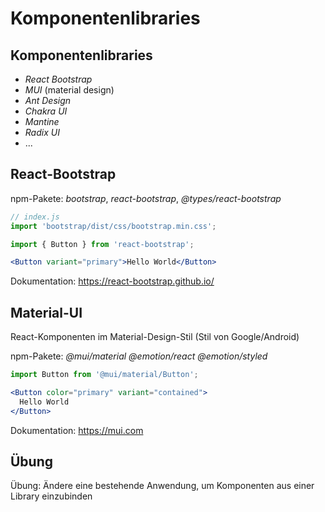 # Komponentenlibraries

## Komponentenlibraries

- _React Bootstrap_
- _MUI_ (material design)
- _Ant Design_
- _Chakra UI_
- _Mantine_
- _Radix UI_
- ...

## React-Bootstrap

npm-Pakete: _bootstrap_, _react-bootstrap_, _@types/react-bootstrap_

```jsx
// index.js
import 'bootstrap/dist/css/bootstrap.min.css';
```

```jsx
import { Button } from 'react-bootstrap';
```

```jsx
<Button variant="primary">Hello World</Button>
```

Dokumentation: https://react-bootstrap.github.io/

## Material-UI

React-Komponenten im Material-Design-Stil (Stil von Google/Android)

npm-Pakete: _@mui/material_ _@emotion/react_ _@emotion/styled_

```jsx
import Button from '@mui/material/Button';
```

```jsx
<Button color="primary" variant="contained">
  Hello World
</Button>
```

Dokumentation: https://mui.com

## Übung

Übung: Ändere eine bestehende Anwendung, um Komponenten aus einer Library einzubinden
